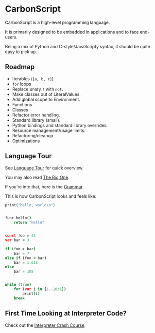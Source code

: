 # CarbonScript

CarbonScript is a high-level programming language.

It is primarily designed to be embedded in applications and to face
end-users.

Being a mix of Python and C-style/JavaScripty syntax, it should be quite
easy to pick up.

## Roadmap

- Iterables (`[a, b, c]`)
- `for` loops
- Replace unary `!` with `not`.
- Make classes out of LiteralValues.
- Add global scope to Environment.
- Functions
- Classes
- Refactor error handling.
- Standard library (small).
- Python bindings and standard library overrides.
- Resource management/usage limits.
- Refactoring/cleanup
- Optimizations

## Language Tour

See [Language Tour](docs/language-tour.md) for quick overview.

You may also read [The Big One](tests/fixtures/the_big_one.cbn).

If you're into that, here is the [Grammar](docs/grammar.md).

This is how CarbonScript looks and feels like:

```coffee
print("hello, world\n")


func hello()
    return "hello"


const foo = 42
var bar = 3

if (foo > bar)
    bar = 7
else if (foo < bar)
    bar = 1.618
else
    bar = 108


while (true)
    for (var i in [1..10:1])
        print(i)
    break
```

## First Time Looking at Interpreter Code?

Check out the
[Interpreter Crash Course](docs/interpreter-crash-course.md).
